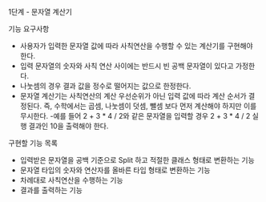 1단계 - 문자열 계산기

기능 요구사항

- 사용자가 입력한 문자열 값에 따라 사칙연산을 수행할 수 있는 계산기를 구현해야 한다.
- 입력 문자열의 숫자와 사칙 연산 사이에는 반드시 빈 공백 문자열이 있다고 가정한다.
- 나눗셈의 경우 결과 값을 정수로 떨어지는 값으로 한정한다.
- 문자열 계산기는 사칙연산의 계산 우선순위가 아닌 입력 값에 따라 계산 순서가 결정된다. 즉, 수학에서는 곱셈, 나눗셈이 덧셈, 뺄셈 보다 먼저 계산해야 하지만 이를 무시한다.
 -예를 들어 2 + 3 * 4 / 2와 같은 문자열을 입력할 경우 2 + 3 * 4 / 2 실행 결과인 10을 출력해야 한다.


구현할 기능 목록

- 입력받은 문자열을 공백 기준으로 Split 하고 적절한 클래스 형태로 변환하는 기능
- 문자열 타입의 숫자와 연산자를 올바른 타입 형태로 변환하는 기능
- 차례대로 사칙연산을 수행하는 기능
- 결과를 출력하는 기능